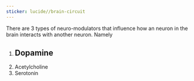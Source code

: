 ```yaml
---
sticker: lucide//brain-circuit
---
```

There are 3 types of neuro-modulators that influence how an neuron in the brain interacts with another neuron.
Namely
1. Dopamine 
	- 
1. Acetylcholine
2. Serotonin
